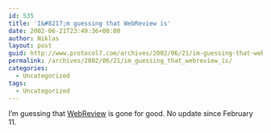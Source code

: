 ```yaml
---
id: 535
title: 'I&#8217;m guessing that WebReview is'
date: 2002-06-21T23:49:36+00:00
author: Niklas
layout: post
guid: http://www.protocol7.com/archives/2002/06/21/im-guessing-that-webreview-is/
permalink: /archives/2002/06/21/im_guessing_that_webreview_is/
categories:
  - Uncategorized
tags:
  - Uncategorized
---
```

<div class='microid-c1b9746d14d337d1fef75413b6bf4f156158dbf5'>
  <p>
    I&#8217;m guessing that <a href="http://webreview.com/">WebReview</a> is gone for good. No update since February 11.
  </p>
</div>